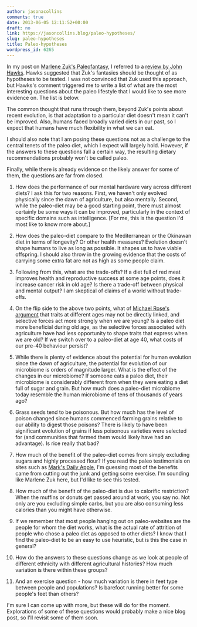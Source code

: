 ```yaml
---
author: jasonacollins
comments: true
date: 2013-06-05 12:11:52+00:00
draft: no
link: https://jasoncollins.blog/paleo-hypotheses/
slug: paleo-hypotheses
title: Paleo-hypotheses
wordpress_id: 6265
---
```


In my post on [Marlene Zuk's Paleofantasy](https://jasoncollins.blog/zuks-paleofantasy/), I referred to a [review by John Hawks](https://doi.org/10.1038/495172a). Hawks suggested that Zuk's fantasies should be thought of as hypotheses to be tested. I was not convinced that Zuk used this approach, but Hawks's comment triggered me to write a list of what are the most interesting questions about the paleo lifestyle that I would like to see more evidence on. The list is below.

The common thought that runs through them, beyond Zuk's points about recent evolution, is that adaptation to a particular diet doesn't mean it can't be improved. Also, humans faced broadly varied diets in our past, so I expect that humans have much flexibility in what we can eat.

I should also note that I am posing these questions not as a challenge to the central tenets of the paleo diet, which I expect will largely hold. However, if the answers to these questions fall a certain way, the resulting dietary recommendations probably won't be called paleo.

Finally, while there is already evidence on the likely answer for some of them, the questions are far from closed.



	
  1. How does the performance of our mental hardware vary across different diets? I ask this for two reasons. First, we haven't only evolved physically since the dawn of agriculture, but also mentally. Second, while the paleo-diet may be a good starting point, there must almost certainly be some ways it can be improved, particularly in the context of specific domains such as intelligence. [For me, this is the question I'd most like to know more about.]

	
  2. How does the paleo-diet compare to the Mediterranean or the Okinawan diet in terms of longevity? Or other health measures? Evolution doesn't shape humans to live as long as possible. It shapes us to have viable offspring. I should also throw in the growing evidence that the costs of carrying some extra fat are not as high as some people claim.

	
  3. Following from this, what are the trade-offs? If a diet full of red meat improves health and reproductive success at some age points, does it increase cancer risk in old age? Is there a trade-off between physical and mental output? I am skeptical of claims of a world without trade-offs.

	
  4. On the flip side to the above two points, what of [Michael Rose's argument](http://55theses.org/) that traits at different ages may not be directly linked, and selective forces act more strongly when we are young? Is a paleo diet more beneficial during old age, as the selective forces associated with agriculture have had less opportunity to shape traits that express when we are old? If we switch over to a paleo-diet at age 40, what costs of our pre-40 behaviour persist?

	
  5. While there is plenty of evidence about the potential for human evolution since the dawn of agriculture, the potential for evolution of our microbiome is orders of magnitude larger. What is the effect of the changes in our microbiome? If someone eats a paleo diet, their microbiome is considerably different from when they were eating a diet full of sugar and grain. But how much does a paleo-diet microbiome today resemble the human microbiome of tens of thousands of years ago?

	
  6. Grass seeds tend to be poisonous. But how much has the level of poison changed since humans commenced farming grains relative to our ability to digest those poisons? There is likely to have been significant evolution of grains if less poisonous varieties were selected for (and communities that farmed them would likely have had an advantage). Is rice really that bad?

	
  7. How much of the benefit of the paleo-diet comes from simply excluding sugars and highly processed flour? If you read the paleo testimonials on sites such as [Mark's Daily Apple](http://www.marksdailyapple.com/), I'm guessing most of the benefits came from cutting out the junk and getting some exercise. I'm sounding like Marlene Zuk here, but I'd like to see this tested.

	
  8. How much of the benefit of the paleo-diet is due to calorific restriction? When the muffins or donuts get passed around at work, you say no. Not only are you excluding simple carbs, but you are also consuming less calories than you might have otherwise.

	
  9. If we remember that most people hanging out on paleo-websites are the people for whom the diet works, what is the actual rate of attrition of people who chose a paleo diet as opposed to other diets? I know that I find the paleo-diet to be an easy to use heuristic, but is this the case in general?

	
  10. How do the answers to these questions change as we look at people of different ethnicity with different agricultural histories? How much variation is there within these groups?

	
  11. And an exercise question - how much variation is there in feet type between people and populations? Is barefoot running better for some people's feet than others?


I'm sure I can come up with more, but these will do for the moment. Explorations of some of these questions would probably make a nice blog post, so I'll revisit some of them soon.

